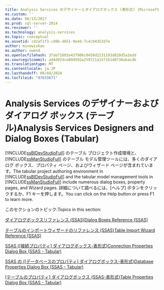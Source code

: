 ```yaml
---
title: Analysis Services のデザイナーとダイアログボックス (表形式) |Microsoft Docs
ms.custom: ''
ms.date: 06/13/2017
ms.prod: sql-server-2014
ms.reviewer: ''
ms.technology: analysis-services
ms.topic: conceptual
ms.assetid: cd2af1f3-cd8b-4651-9e4d-7c4c94353d7e
author: minewiskan
ms.author: owend
ms.openlocfilehash: 3fab71693a437906c0458d2231193d828d5a3edd
ms.sourcegitcommit: ad4d92dce894592a259721a1571b1d8736abacdb
ms.translationtype: MT
ms.contentlocale: ja-JP
ms.lasthandoff: 08/04/2020
ms.locfileid: "87633671"
---
```

# <a name="analysis-services-designers-and-dialog-boxes-tabular"></a><span data-ttu-id="4e0fc-102">Analysis Services のデザイナーおよびダイアログ ボックス (テーブル)</span><span class="sxs-lookup"><span data-stu-id="4e0fc-102">Analysis Services Designers and Dialog Boxes (Tabular)</span></span>
  <span data-ttu-id="4e0fc-103">[!INCLUDE[ssBIDevStudioFull](../includes/ssbidevstudiofull-md.md)] のテーブル プロジェクト作成環境と、 [!INCLUDE[ssManStudioFull](../includes/ssmanstudiofull-md.md)] のテーブル モデル管理ツールには、多くのダイアログ ボックス、プロパティ ページ、およびウィザード ページが含まれています。</span><span class="sxs-lookup"><span data-stu-id="4e0fc-103">The tabular project authoring environment in [!INCLUDE[ssBIDevStudioFull](../includes/ssbidevstudiofull-md.md)] and the tabular model management tools in [!INCLUDE[ssManStudioFull](../includes/ssmanstudiofull-md.md)] include numerous dialog boxes, property pages, and Wizard pages.</span></span> <span data-ttu-id="4e0fc-104">詳細について調べるには、[ヘルプ] ボタンをクリックするか、F1 キーを押します。</span><span class="sxs-lookup"><span data-stu-id="4e0fc-104">You can click on the Help button or press F1 to learn more.</span></span>  
  
 <span data-ttu-id="4e0fc-105">このセクションのトピック:</span><span class="sxs-lookup"><span data-stu-id="4e0fc-105">Topics in this section:</span></span>  
  
 [<span data-ttu-id="4e0fc-106">ダイアログボックスリファレンス &#40;SSAS&#41;</span><span class="sxs-lookup"><span data-stu-id="4e0fc-106">Dialog Boxes Reference &#40;SSAS&#41;</span></span>](dialog-boxes-reference-ssas.md)  
  
 [<span data-ttu-id="4e0fc-107">テーブルのインポートウィザードのリファレンス &#40;SSAS&#41;</span><span class="sxs-lookup"><span data-stu-id="4e0fc-107">Table Import Wizard Reference &#40;SSAS&#41;</span></span>](table-import-wizard-reference-ssas.md)  
  
 <span data-ttu-id="4e0fc-108">[SSAS &#40;[接続プロパティ] ダイアログボックス-表形式&#41;](connection-properties-dialog-box-ssas-tabular.md)</span><span class="sxs-lookup"><span data-stu-id="4e0fc-108">[Connection Properties Dialog Box &#40;SSAS - Tabular&#41;](connection-properties-dialog-box-ssas-tabular.md)</span></span>  
  
 <span data-ttu-id="4e0fc-109">[SSAS の &#40;[データベースのプロパティ] ダイアログボックス-表形式&#41;](database-properties-dialog-box-ssas-tabular.md)</span><span class="sxs-lookup"><span data-stu-id="4e0fc-109">[Database Properties Dialog Box &#40;SSAS - Tabular&#41;](database-properties-dialog-box-ssas-tabular.md)</span></span>  
  
 <span data-ttu-id="4e0fc-110">[[テーブルのプロパティ] ダイアログボックス &#40;SSAS-表形式&#41;](table-properties-dialog-box-ssas-tabular.md)</span><span class="sxs-lookup"><span data-stu-id="4e0fc-110">[Table Properties Dialog Box &#40;SSAS - Tabular&#41;](table-properties-dialog-box-ssas-tabular.md)</span></span>  
  
  

